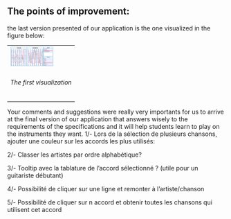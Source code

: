 ## The points of improvement:

the last version presented of our application is the one visualized in the figure below:
<table border="0">
  <tr>
    <td>
      <img src="img/FirstViz.png" style="width: 100px;">
    </td>
  </tr>
  <tr>
    <td align="center">
      <h6> The first visualization </h6>
    </td>
  </tr>
</table>
Your comments and suggestions were really very importants for us to arrive at the final version of our application that answers wisely to the requirements of the specifications and it will help students learn to play on the instruments they want.
1/- Lors de la sélection de plusieurs chansons, ajouter une couleur sur les accords les plus utilisés:

2/- Classer les artistes par ordre alphabétique?

3/- Tooltip avec la tablature de l’accord sélectionné ? (utile pour un guitariste débutant)

4/- Possibilité de cliquer sur une ligne et remonter à l’artiste/chanson

5/- Possibilité de cliquer sur n accord et obtenir toutes les chansons qui utilisent cet accord

